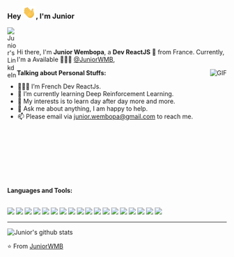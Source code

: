 ### Hey  <img src="https://github.com/ABSphreak/ABSphreak/blob/master/gifs/Hi.gif" width="30px">, I'm Junior


<a href="https://www.linkedin.com/in/junior-wembopa-42b2311a5/">
  <img align="left" alt="Junior's LinkdeIn" width="22px" src="https://cdn.jsdelivr.net/npm/simple-icons@v3/icons/linkedin.svg" />
</a>

<br />
<br />

Hi there, I'm **Junior Wembopa**, a **Dev ReactJS** 🚀 from France. Currently, I'm a Available 🙍🏽‍♂️ [@JuniorWMB](https://github.com/JuniorWMB), 

  <img align="right" alt="GIF" src="https://i.pinimg.com/originals/e4/26/70/e426702edf874b181aced1e2fa5c6cde.gif" />

 

**Talking about Personal Stuffs:**
<br/>

- 👨🏽‍💻 I’m French Dev ReactJs.
- 🌱 I’m currently learning Deep Reinforcement Learning.
- 🤔 My interests is to learn day after day more and more.
- 💬 Ask me about anything, I am happy to help.
- 📫 Please email via junior.wembopa@gmail.com to reach me.

 <br />
<br />
<br />
<br />
<br />
<br />
<br />


**Languages and Tools:**  
<br/>

<img src = "https://img.shields.io/badge/-HTML5-E34F26?style=flat&logo=html5&logoColor=white"> <img src = "https://img.shields.io/badge/-CSS3-1572B6?style=flat&logo=css3&logoColor=white">
<img src="https://img.shields.io/badge/-Bootstrap-563D7C?style=flat&logo=bootstrap&logoColor=white">
<img src="https://img.shields.io/badge/-JavaScript-eed718?style=flat&logo=javascript&logoColor=ffffff">
<img src="https://img.shields.io/badge/-Sass-cc6699?style=flat&logo=sass&logoColor=ffffff">
<img src="https://img.shields.io/badge/-React-000000?style=flat&logo=react&logoColor=00c8ff">
<img src="https://img.shields.io/badge/-MongoDB-4DB33D?style=flat&logo=mongodb&logoColor=FFFFFF">
<img src="https://img.shields.io/badge/-GraphQL-e535ab?style=flat&logo=graphql&logoColor=FFFFFF">
<img src="https://img.shields.io/badge/-MySQL-F29111?style=flat&logo=mysql&logoColor=FFFFFF">
<img src="https://img.shields.io/badge/-Express.js-787878?style=flat">
<img src="https://img.shields.io/badge/-Node.js-3C873A?style=flat&logo=Node.js&logoColor=white">
<img src="https://img.shields.io/badge/-Firebase-FFA611?style=flat&logo=firebase&logoColor=FFFFFF">
<img src="http://img.shields.io/badge/-Google%20Cloud%20Platform-4285F4?style=flat&logo=google%20cloud&logoColor=white">
<img src="https://img.shields.io/badge/-Progressive Web Apps-5A0FC8?style=flat">
<img src="http://img.shields.io/badge/-Git-F1502F?style=flat&logo=git&logoColor=FFFFFF">
<img src="http://img.shields.io/badge/-Github-000000?style=flat&logo=github&logoColor=FFFFFF">
<img src="http://img.shields.io/badge/-VS%20Code-007ACC?style=flat&logo=visual%20studio%20code&logoColor=white">
<img src="http://img.shields.io/badge/-Heroku-430098?style=flat&logo=heroku&logoColor=white">

---

![Junior's github stats](https://github-readme-stats.vercel.app/api?username=juniorwmb&show_icons=true&hide_border=true)

⭐️ From [JuniorWMB](https://github.com/JuniorWMB)
